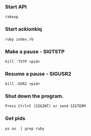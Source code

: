### Start API
`rakeup`

### Start ackionkiq
`ruby index.rb`

### Make a pause - SIGTSTP
`kill -TSTP <pid>`

### Resume a pause - SIGUSR2
`kill -USR2 <pid>`

### Shut down the program.
`Press Ctrl+C (SIGINT) or send SIGTERM`

### Get pids
`ps ax  | grep ruby`
